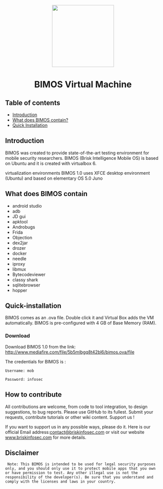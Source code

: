 <p align="center">
<img width="200" src="https://www.briskinfosec.com/themes/new_theme/user_template/images/resources/logo.png" /><br>
<h1 align="center"> BIMOS Virtual Machine </h1>
</p>


## Table of contents
- [Introduction](#introduction)
- [What does BIMOS contain?](#what-this-BIMOS-contain)
- [Quick Installation](#Quick-installation)

## Introduction

BIMOS was created to provide state-of-the-art testing environment for mobile security researchers. BIMOS (Brisk Intelligence Mobile OS) is based on Ubuntu and it is created with virtualbox 6.

virtualization environments
BIMOS 1.0 uses XFCE desktop environment (Ubuntu) and based on elementary OS 5.0 Juno

## What does BIMOS contain 

- android studio
- adb
- JD gui
- apktool
- Androbugs
- Frida
- Objection
- dex2jar
- drozer
- docker 
- needle 
- iproxy
- libmux
- Bytecodeviewer
- classy shark
- sqlitebrowser
- hopper

## Quick-installation

BIMOS comes as an .ova file. Double click it and Virtual Box adds the VM automatically. BIMOS is pre-configured with 4 GB of Base Memory (RAM).

### Download 
Download BIMOS 1.0 from the link: http://www.mediafire.com/file/5b5mlbgq8t42bl6/bimos.ova/file

The credentials for BIMOS is :

    Username: mob

    Password: infosec


## How to contribute

All contributions are welcome, from code to tool integration, to design suggestions, to bug reports. Please use GitHub to its fullest. Submit your requests, contribute tutorials or other wiki content. 
Support us !

If you want to support us in any possible ways, please do it. Here is our official Email address:contact@briskinfosec.com or visit our website www.briskinfosec.com for more details.
  
 ## Disclaimer
 
     Note: This BIMOS is intended to be used for legal security purposes only, and you should only use it to protect mobile apps that you own or have permission to test. Any other illegal use is not the responsibility of the developer(s). Be sure that you understand and comply with the licenses and laws in your country.

